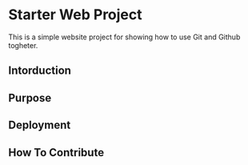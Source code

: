 # Starter Web Project

This is a simple website project for showing how to use Git and Github togheter.

## Intorduction

## Purpose

## Deployment

## How To Contribute

